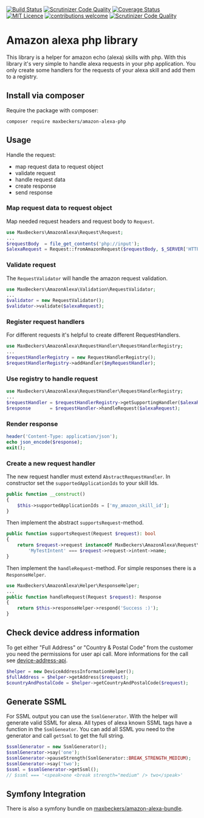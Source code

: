 [![Build Status](https://scrutinizer-ci.com/g/maxbeckers/amazon-alexa-php/badges/build.png?b=master)](https://scrutinizer-ci.com/g/maxbeckers/amazon-alexa-php/?branch=master)
[![Scrutinizer Code Quality](https://scrutinizer-ci.com/g/maxbeckers/amazon-alexa-php/badges/quality-score.png?b=master)](https://scrutinizer-ci.com/g/maxbeckers/amazon-alexa-php/?branch=master)
[![Coverage Status](https://coveralls.io/repos/github/maxbeckers/amazon-alexa-php/badge.svg?branch=master)](https://coveralls.io/github/maxbeckers/amazon-alexa-php?branch=master)
[![MIT Licence](https://badges.frapsoft.com/os/mit/mit.svg?v=103)](https://opensource.org/licenses/mit-license.php)
[![contributions welcome](https://img.shields.io/badge/contributions-welcome-brightgreen.svg?style=flat)](https://github.com/maxbeckers/amazon-alexa-php/issues)
[![Scrutinizer Code Quality](https://scrutinizer-ci.com/g/maxbeckers/amazon-alexa-php/badges/quality-score.png?b=master)](https://scrutinizer-ci.com/g/maxbeckers/amazon-alexa-php/?branch=master)

# Amazon alexa php library
This library is a helper for amazon echo (alexa) skills with php. With this library it's very simple to handle alexa requests in your php application. You only create some handlers for the requests of your alexa skill and add them to a registry.

## Install via composer
Require the package with composer:
```
composer require maxbeckers/amazon-alexa-php
```

## Usage
Handle the request: 
- map request data to request object
- validate request
- handle request data
- create response
- send response

### Map request data to request object
Map needed request headers and request body to `Request`.
```php
use MaxBeckers\AmazonAlexa\Request\Request;
...
$requestBody  = file_get_contents('php://input');
$alexaRequest = Request::fromAmazonRequest($requestBody, $_SERVER['HTTP_SIGNATURECERTCHAINURL'], $_SERVER['HTTP_SIGNATURE']);
```
### Validate request
The `RequestValidator` will handle the amazon request validation.
```php
use MaxBeckers\AmazonAlexa\Validation\RequestValidator;
...
$validator = new RequestValidator();
$validator->validate($alexaRequest);
```
### Register request handlers
For different requests it's helpful to create different RequestHandlers.
```php
use MaxBeckers\AmazonAlexa\RequestHandler\RequestHandlerRegistry;
...
$requestHandlerRegistry = new RequestHandlerRegistry();
$requestHandlerRegistry->addHandler($myRequestHandler);
```
### Use registry to handle request
```php
use MaxBeckers\AmazonAlexa\RequestHandler\RequestHandlerRegistry;
...
$requestHandler = $requestHandlerRegistry->getSupportingHandler($alexaRequest);
$response       = $requestHandler->handleRequest($alexaRequest);
```
### Render response
```php
header('Content-Type: application/json');
echo json_encode($response);
exit();
```
### Create a new request handler
The new request handler must extend `AbstractRequestHandler`.
In constructor set the `supportedApplicationIds` to your skill Ids.
```php
public function __construct()
{
    $this->supportedApplicationIds = ['my_amazon_skill_id'];
}
```
Then implement the abstract `supportsRequest`-method.
```php
public function supportsRequest(Request $request): bool
{
    return $request->request instanceOf MaxBeckers\AmazonAlexa\Request\Request\Standard\IntentRequest &&
        'MyTestIntent' === $request->request->intent->name;
}
```
Then implement the `handleRequest`-method. For simple responses there is a `ResponseHelper`.
```php
use MaxBeckers\AmazonAlexa\Helper\ResponseHelper;
...
public function handleRequest(Request $request): Response
{
    return $this->responseHelper->respond('Success :)');
}
```
## Check device address information
To get either "Full Address" or "Country & Postal Code" from the customer you need the permissions for user api call. More informations for the call see [device-address-api](https://developer.amazon.com/de/docs/custom-skills/device-address-api.html).
```php
$helper = new DeviceAddressInformationHelper();
$fullAddress = $helper->getAddress($request);
$countryAndPostalCode = $helper->getCountryAndPostalCode($request);
```
## Generate SSML
For SSML output you can use the `SsmlGenerator`. With the helper will generate valid SSML for alexa. All types of alexa known SSML tags have a function in the `SsmlGeneator`. 
You can add all SSML you need to the generator and call `getSsml` to get the full string.
```php
$ssmlGenerator = new SsmlGenerator();
$ssmlGenerator->say('one');
$ssmlGenerator->pauseStrength(SsmlGenerator::BREAK_STRENGTH_MEDIUM);
$ssmlGenerator->say('two');
$ssml = $ssmlGenerator->getSsml();
// $ssml === '<speak>one <break strength="medium" /> two</speak>'
```

## Symfony Integration
There is also a symfony bundle on [maxbeckers/amazon-alexa-bundle](https://github.com/maxbeckers/amazon-alexa-bundle).
